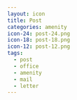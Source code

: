 ```yaml
---
layout: icon
title: Post
categories: amenity
icon-24: post-24.png
icon-18: post-18.png
icon-12: post-12.png
tags:
  - post
  - office
  - amenity
  - mail
  - letter
---
```

